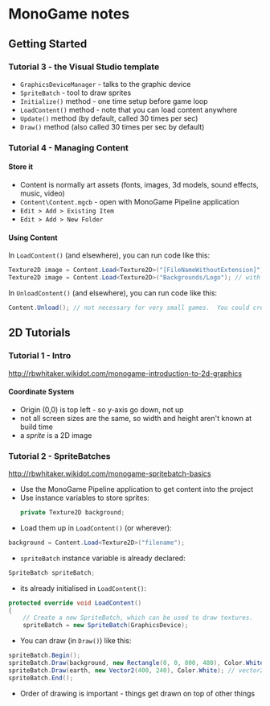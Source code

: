 # MonoGame notes

## Getting Started

### Tutorial 3 - the Visual Studio template

- `GraphicsDeviceManager` - talks to the graphic device
- `SpriteBatch` - tool to draw sprites
- `Initialize()` method - one time setup before game loop
- `LoadContent()` method - note that you can load content anywhere
- `Update()` method (by default, called 30 times per sec)
- `Draw()` method (also called 30 times per sec by default)

### Tutorial 4 - Managing Content

#### Store it

- Content is normally art assets (fonts, images, 3d models, sound effects, music, video)
- `Content\Content.mgcb` - open with MonoGame Pipeline application
- `Edit > Add > Existing Item`
- `Edit > Add > New Folder`

#### Using Content

In `LoadContent()` (and elsewhere), you can run code like this:

```C#
Texture2D image = Content.Load<Texture2D>("[FileNameWithoutExtension]");
Texture2D image = Content.Load<Texture2D>("Backgrounds/Logo"); // with folder name

```

In `UnloadContent()` (and elsewhere), you can run code like this:

```C#
Content.Unload(); // not necessary for very small games.  You could create multiple `ContentManager` objects, so you don't unload *all* content.
```

## 2D Tutorials

### Tutorial 1 - Intro

http://rbwhitaker.wikidot.com/monogame-introduction-to-2d-graphics

#### Coordinate System

- Origin (0,0) is top left - so y-axis go down, not up
- not all screen sizes are the same, so width and height aren't known at build time
- a *sprite* is a 2D image

### Tutorial 2 - SpriteBatches

http://rbwhitaker.wikidot.com/monogame-spritebatch-basics

- Use the MonoGame Pipeline application to get content into the project
- Use instance variables to store sprites:
    ```C#
    private Texture2D background;
    ```
- Load them up in `LoadContent()` (or wherever):
```C#
background = Content.Load<Texture2D>("filename");
```
- `spriteBatch` instance variable is already declared:
```C#
SpriteBatch spriteBatch;
```
- its already initialised in `LoadContent()`:
```C#
protected override void LoadContent()
{
    // Create a new SpriteBatch, which can be used to draw textures.
    spriteBatch = new SpriteBatch(GraphicsDevice);
```
- You can draw (in `Draw()`) like this:
```C#
spriteBatch.Begin();
spriteBatch.Draw(background, new Rectangle(0, 0, 800, 480), Color.White);
spriteBatch.Draw(earth, new Vector2(400, 240), Color.White); // vector2 says where to draw it
spriteBatch.End();
```
- Order of drawing is important - things get drawn on top of other things
